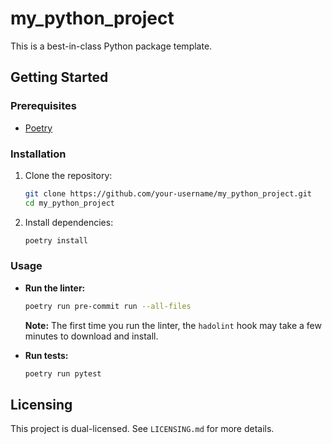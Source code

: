# my_python_project

This is a best-in-class Python package template.

## Getting Started

### Prerequisites

* [Poetry](https://python-poetry.org/docs/#installation)

### Installation

1. Clone the repository:
   ```bash
   git clone https://github.com/your-username/my_python_project.git
   cd my_python_project
   ```

2. Install dependencies:
   ```bash
   poetry install
   ```

### Usage

* **Run the linter:**
  ```bash
  poetry run pre-commit run --all-files
  ```
  **Note:** The first time you run the linter, the `hadolint` hook may take a few minutes to download and install.

* **Run tests:**
  ```bash
  poetry run pytest
  ```

## Licensing

This project is dual-licensed. See `LICENSING.md` for more details.
